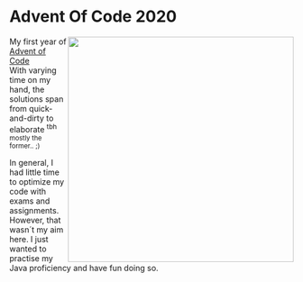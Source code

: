 # Advent Of Code 2020
<img src="https://user-images.githubusercontent.com/75510543/102942604-2034cd00-44b6-11eb-84f9-daac74fc2c48.jpeg" align="right" width=400>

My first year of [Advent of Code](https://adventofcode.com/) <br/>
With varying time on my hand, the solutions span from quick-and-dirty to elaborate <sup>tbh mostly the former.. ;)</sup>

In general, I had little time to optimize my code with exams and assignments. <br/>
However, that wasn´t my aim here. I just wanted to practise my Java proficiency and have fun doing so.



